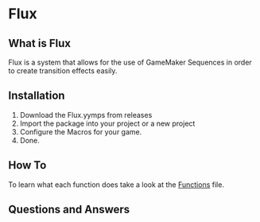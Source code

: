 # Flux

## What is Flux

Flux is a system that allows for the use of GameMaker Sequences in order to create transition effects easily. 

## Installation

1. Download the Flux.yymps from releases
2. Import the package into your project or a new project
3. Configure the Macros for your game.
4. Done.

## How To

To learn what each function does take a look at the [Functions]("https://github.com/FoolsLynx/Flux/blob/main/Functions.md") file.

## Questions and Answers